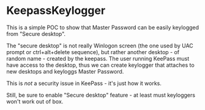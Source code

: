 # KeepassKeylogger
This is a simple POC to show that Master Password can be easily keylogged from "Secure desktop".

The "secure desktop" is not really Winlogon screen (the one used by UAC prompt or ctrl+alt+delete sequence), 
but rather another desktop - of random name - created by the keepass. The user running KeePass must have access 
to the desktop, thus we can create keylogger that attaches to new desktops and keyloggs Master Password.

This is _not_ a security issue in KeePass - it's just how it works.

Still, be sure to enable "Secure desktop" feature - at least must keyloggers won't work out of box.
